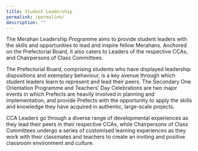 ```yaml
---
title: Student Leadership
permalink: /permalink/
description: ""
---
```

The Merahan Leadership Programme aims to provide student leaders with the skills and opportunities to lead and inspire fellow Merahans. Anchored on the Prefectorial Board, it also caters to Leaders of the respective CCAs, and Chairpersons of Class Committees.

The Prefectorial Board, comprising students who have displayed leadership dispositions and exemplary behaviour, is a key avenue through which student leaders learn to represent and lead their peers. The Secondary One Orientation Programme and Teachers’ Day Celebrations are two major events in which Prefects are heavily involved in planning and implementation, and provide Prefects with the opportunity to apply the skills and knowledge they have acquired in authentic, large-scale projects.

CCA Leaders go through a diverse range of developmental experiences as they lead their peers in their respective CCAs, while Chairpersons of Class Committees undergo a series of customised learning experiences as they work with their classmates and teachers to create an inviting and positive classroom environment and culture.